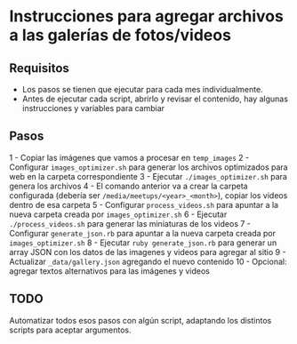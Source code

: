 # Instrucciones para agregar archivos a las galerías de fotos/videos

## Requisitos

- Los pasos se tienen que ejecutar para cada mes individualmente.
- Antes de ejecutar cada script, abrirlo y revisar el contenido, hay algunas instrucciones y variables para cambiar

## Pasos

1 - Copiar las imágenes que vamos a procesar en `temp_images`
2 - Configurar `images_optimizer.sh` para generar los archivos optimizados para web en la carpeta correspondiente
3 - Ejecutar `./images_optimizer.sh` para genera los archivos
4 - El comando anterior va a crear la carpeta configurada (debería ser `/media/meetups/<year>_<month>`), copiar los videos dentro de esa carpeta
5 - Configurar `process_videos.sh` para apuntar a la nueva carpeta creada por `images_optimizer.sh`
6 - Ejecutar `./process_videos.sh` para generar las miniaturas de los videos
7 - Configurar `generate_json.rb` para apuntar a la nueva carpeta creada por `images_optimizer.sh`
8 - Ejecutar `ruby generate_json.rb` para generar un array JSON con los datos de las imagenes y videos para agregar al sitio
9 - Actualizar `_data/gallery.json` agregando el nuevo contenido
10 - Opcional: agregar textos alternativos para las imágenes y videos

## TODO

Automatizar todos esos pasos con algún script, adaptando los distintos scripts para aceptar argumentos.
